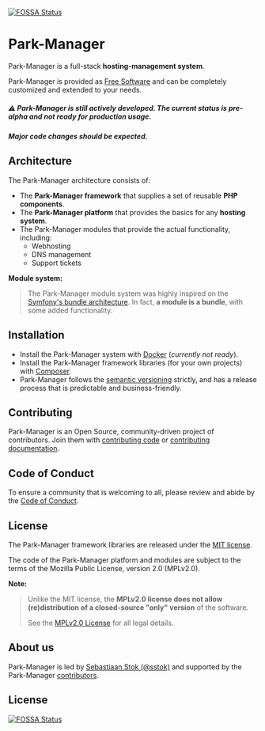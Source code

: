 [![FOSSA Status](https://app.fossa.io/api/projects/git%2Bgithub.com%2Fpark-manager%2Fpark-manager.svg?type=shield)](https://app.fossa.io/projects/git%2Bgithub.com%2Fpark-manager%2Fpark-manager?ref=badge_shield)

Park-Manager
============

Park-Manager is a full-stack **hosting-management system**.

Park-Manager is provided as [Free Software][1] and can be completely customized
and extended to your needs.

 ##### :warning: Park-Manager is still actively developed. The current status is pre-alpha and not ready for production usage.
 ##### Major code changes should be expected.

Architecture
------------

The Park-Manager architecture consists of:

* The **Park-Manager framework** that supplies a set of reusable **PHP components**.
* The **Park-Manager platform** that provides the basics for any **hosting system**.
* The Park-Manager modules that provide the actual functionality, including:
  * Webhosting
  * DNS management
  * Support tickets

**Module system:**

> The Park-Manager module system was highly inspired on the [Symfony's bundle architecture][2]. 
> In fact, **a module is a bundle**, with some added functionality.

Installation
------------

* Install the Park-Manager system with [Docker][3] (*currently not ready*).
* Install the Park-Manager framework libraries (for your own projects) with [Composer][4].
* Park-Manager follows the [semantic versioning][5] strictly, 
  and has a release process that is predictable and business-friendly.

Contributing
------------

Park-Manager is an Open Source, community-driven project of contributors. 
Join them with [contributing code][6] or [contributing documentation][7].

Code of Conduct
---------------

To ensure a community that is welcoming to all, please review and abide 
by the [Code of Conduct][8].

License
-------

The Park-Manager framework libraries are released under the [MIT license](LICENSE.MIT).

The code of the Park-Manager platform and modules are subject to the 
terms of the Mozilla Public License, version 2.0 (MPLv2.0).

**Note:**

> Unlike the MIT license, the **MPLv2.0 license does not allow (re)distribution
> of a closed-source "only" version** of the software. 
>
> See the [MPLv2.0 License](LICENSE) for all legal details.

About us
--------

Park-Manager is led by [Sebastiaan Stok (@sstok)][9] and supported by
the Park-Manager [contributors][10].

[1]: https://www.gnu.org/philosophy/free-sw.html
[2]: http://symfony.com/doc/current/bundles.html
[3]: https://www.docker.com/
[4]: https://getcomposer.org/
[5]: http://semver.org/
[6]: https://docs.park-manager.com/current/contributing/code/index.html
[7]: https://docs.park-manager.com/current/contributing/documentation/index.html
[8]: https://github.com/park-manager/park-manager/blob/master/CODE_OF_CONDUCT.md
[9]: https://github.com/sstok
[10]: https://github.com/park-manager/park-manager/blob/master/AUTHORS


## License
[![FOSSA Status](https://app.fossa.io/api/projects/git%2Bgithub.com%2Fpark-manager%2Fpark-manager.svg?type=large)](https://app.fossa.io/projects/git%2Bgithub.com%2Fpark-manager%2Fpark-manager?ref=badge_large)